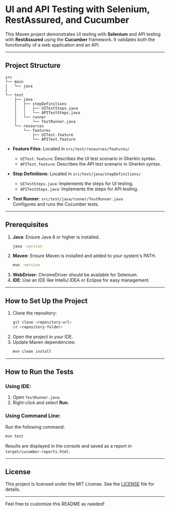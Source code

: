 # **UI and API Testing with Selenium, RestAssured, and Cucumber**

This Maven project demonstrates UI testing with **Selenium** and API testing with **RestAssured** using the **Cucumber** framework. It validates both the functionality of a web application and an API.

---

## **Project Structure**

```
src
└── main
│   └── java
│
└── test
    ├── java
    │   ├── stepDefinitions
    │   │   ├── UITestSteps.java
    │   │   └── APITestSteps.java
    │   └── runner
    │       └── TestRunner.java
    └── resources
        └── features
            ├── UITest.feature
            └── APITest.feature
```

- **Feature Files**: Located in `src/test/resources/features/`
  - `UITest.feature`: Describes the UI test scenario in Gherkin syntax.
  - `APITest.feature`: Describes the API test scenario in Gherkin syntax.

- **Step Definitions**: Located in `src/test/java/stepDefinitions/`
  - `UITestSteps.java`: Implements the steps for UI testing.
  - `APITestSteps.java`: Implements the steps for API testing.

- **Test Runner**: `src/test/java/runner/TestRunner.java`  
  Configures and runs the Cucumber tests.

---

## **Prerequisites**

1. **Java**: Ensure Java 8 or higher is installed.
   ```bash
   java -version
   ```
2. **Maven**: Ensure Maven is installed and added to your system's PATH.
   ```bash
   mvn -version
   ```
3. **WebDriver**: ChromeDriver should be available for Selenium.
4. **IDE**: Use an IDE like IntelliJ IDEA or Eclipse for easy management.

---

## **How to Set Up the Project**

1. Clone the repository:
   ```bash
   git clone <repository-url>
   cd <repository-folder>
   ```
2. Open the project in your IDE.
3. Update Maven dependencies:
   ```bash
   mvn clean install
   ```

---

## **How to Run the Tests**

### Using IDE:
1. Open `TestRunner.java`.
2. Right-click and select **Run**.

### Using Command Line:
Run the following command:
```bash
mvn test
```

Results are displayed in the console and saved as a report in `target/cucumber-reports.html`.

---

## **License**

This project is licensed under the MIT License. See the [LICENSE](LICENSE) file for details.

---

Feel free to customize this README as needed!

